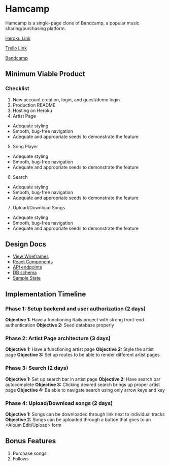 # Hamcamp

Hamcamp is a single-page clone of Bandcamp, a popular music sharing/purchasing platform.

[Heroku Link][heroku]

[Trello Link][trello]

[Bandcamp][bandcamp]

[heroku]: https://heroku.com/
[trello]: https://trello.com/b/0b04qV3h/quality-meat
[bandcamp]: https://bandcamp.com/

## Minimum Viable Product

### Checklist

1. New account creation, login, and guest/demo login
2. Production README
3. Hosting on Heroku
4. Artist Page
  * Adequate styling
  * Smooth, bug-free navigation
  * Adequate and appropriate seeds to demonstrate the feature

5. Song Player
  * Adequate styling
  * Smooth, bug-free navigation
  * Adequate and appropriate seeds to demonstrate the feature

6. Search
  * Adequate styling
  * Smooth, bug-free navigation
  * Adequate and appropriate seeds to demonstrate the feature

7. Upload/Download Songs
  * Adequate styling
  * Smooth, bug-free navigation
  * Adequate and appropriate seeds to demonstrate the feature


## Design Docs
* [View Wireframes][wireframes]
* [React Components][components]
* [API endpoints][api-endpoints]
* [DB schema][schema]
* [Sample State][sample-state]

[wireframes]: wireframes
[components]: component-hierarchy.md
[sample-state]: sample-state.md
[api-endpoints]: api-endpoints.md
[schema]: schema.md

## Implementation Timeline

### Phase 1: Setup backend and user authorization (2 days)

**Objective 1:** Have a functioning Rails project with strong front-end authentication
**Objective 2:** Seed database properly

### Phase 2: Artist Page architecture (3 days)

**Objective 1:** Have a functioning artist page
**Objective 2:** Style the artist page
**Objective 3:** Set up routes to be able to render different artist pages

### Phase 3: Search (2 days)

**Objective 1:** Set up search bar in artist page
**Objective 2:** Have search bar autocomplete
**Objective 3:** Clicking desired search brings up proper artist page
**Objective 4:** Be able to navigate search using only arrow keys and <Enter> key

### Phase 4: Upload/Download songs (2 days)

**Objective 1:** Songs can be downloaded through <Download> link next to individual tracks
**Objective 2:** Songs can be uploaded through a button that goes to an <Album Edit/Upload> form

## Bonus Features

1. Purchase songs
2. Follows
